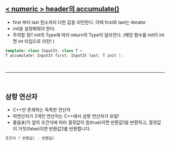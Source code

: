 ## [< numeric > header의 accumulate()](https://torbjorn.tistory.com/253)
- first 부터 last 원소까지 더한 값을 리턴한다. 이때 first와 last는 iterator
- init을 설정해줘야 한다.
- 주의할 점!! init의 Type에 따라 return의 Type이 달라진다. (해당 함수를 init이 int면 int 타입으로 리턴! )
```c++
template< class InputIt, class T >
T accumulate( InputIt first, InputIt last, T init );
```

<br>

---

<br>

## 삼항 연산자
- C++만 존재하는 독특한 연산자 
- 피연산자가 3개인 연산자는 C++에서 삼항 연산자가 유일!
- 물음표(?) 앞의 조건식에 따라 결괏값이 참(true)이면 반환값1을 반환하고, 결괏값이 거짓(false)이면 반환값2를 반환합니다.
```c++
조건식 ? 반환값1 : 반환값2
```
